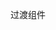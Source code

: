<!--
 * @Author: SHUO
 * @Date: 2022-06-09 19:53:17
 * @LastEditors: SHUO
 * @LastEditTime: 2022-06-09 19:53:23
 * @FilePath: /doc/docs/front-end/Vue/Vue3/transitions.md
 * @Description:
 *
-->

过渡组件
